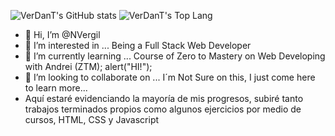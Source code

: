 ![VerDanT's GitHub stats](https://github-readme-stats.vercel.app/api?username=NVergil&show_icons=true)
![VerDanT's Top Lang](https://github-readme-stats.vercel.app/api/top-langs/?username=NVergil&theme=tokyonight)
- 👋 Hi, I’m @NVergil
- 👀 I’m interested in ... Being a Full Stack Web Developer
- 🌱 I’m currently learning ... Course of Zero to Mastery on Web Developing
with Andrei (ZTM); alert("HI!");
- 💞️ I’m looking to collaborate on ... I´m Not Sure on this, I just come here to learn more...
- Aquí estaré evidenciando la mayoría de mis progresos, subiré tanto trabajos terminados propios como algunos ejercicios por medio de cursos, HTML, CSS y Javascript
<!---
NVergil/NVergil is a ✨ special ✨ repository because its `README.md` (this file) appears on your GitHub profile.
You can click the Preview link to take a look at your changes.
--->

